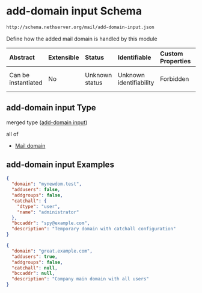# add-domain input Schema

```txt
http://schema.nethserver.org/mail/add-domain-input.json
```

Define how the added mail domain is handled by this module

| Abstract            | Extensible | Status         | Identifiable            | Custom Properties | Additional Properties | Access Restrictions | Defined In                                                                 |
| :------------------ | :--------- | :------------- | :---------------------- | :---------------- | :-------------------- | :------------------ | :------------------------------------------------------------------------- |
| Can be instantiated | No         | Unknown status | Unknown identifiability | Forbidden         | Allowed               | none                | [add-domain-input.json](mail/add-domain-input.json "open original schema") |

## add-domain input Type

merged type ([add-domain input](add-domain-input.md))

all of

*   [Mail domain](mail-defs-mail-domain.md "check type definition")

## add-domain input Examples

```json
{
  "domain": "mynewdom.test",
  "addusers": false,
  "addgroups": false,
  "catchall": {
    "dtype": "user",
    "name": "administrator"
  },
  "bccaddr": "spy@example.com",
  "description": "Temporary domain with catchall configuration"
}
```

```json
{
  "domain": "great.example.com",
  "addusers": true,
  "addgroups": false,
  "catchall": null,
  "bccaddr": null,
  "description": "Company main domain with all users"
}
```
